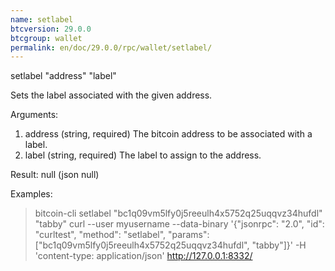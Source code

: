 ```yaml
---
name: setlabel
btcversion: 29.0.0
btcgroup: wallet
permalink: en/doc/29.0.0/rpc/wallet/setlabel/
---
```


setlabel "address" "label"

Sets the label associated with the given address.

Arguments:
1. address    (string, required) The bitcoin address to be associated with a label.
2. label      (string, required) The label to assign to the address.

Result:
null    (json null)

Examples:
> bitcoin-cli setlabel "bc1q09vm5lfy0j5reeulh4x5752q25uqqvz34hufdl" "tabby"
> curl --user myusername --data-binary '{"jsonrpc": "2.0", "id": "curltest", "method": "setlabel", "params": ["bc1q09vm5lfy0j5reeulh4x5752q25uqqvz34hufdl", "tabby"]}' -H 'content-type: application/json' http://127.0.0.1:8332/


